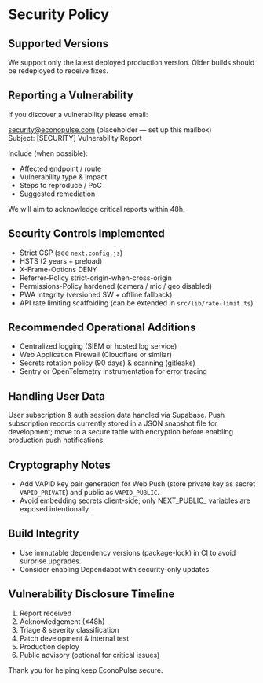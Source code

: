 # Security Policy

## Supported Versions
We support only the latest deployed production version. Older builds should be redeployed to receive fixes.

## Reporting a Vulnerability
If you discover a vulnerability please email:

security@econopulse.com (placeholder — set up this mailbox)  
Subject: [SECURITY] Vulnerability Report

Include (when possible):
- Affected endpoint / route
- Vulnerability type & impact
- Steps to reproduce / PoC
- Suggested remediation

We will aim to acknowledge critical reports within 48h.

## Security Controls Implemented
- Strict CSP (see `next.config.js`)
- HSTS (2 years + preload)
- X-Frame-Options DENY
- Referrer-Policy strict-origin-when-cross-origin
- Permissions-Policy hardened (camera / mic / geo disabled)
- PWA integrity (versioned SW + offline fallback)
- API rate limiting scaffolding (can be extended in `src/lib/rate-limit.ts`)

## Recommended Operational Additions
- Centralized logging (SIEM or hosted log service)
- Web Application Firewall (Cloudflare or similar)
- Secrets rotation policy (90 days) & scanning (gitleaks)
- Sentry or OpenTelemetry instrumentation for error tracing

## Handling User Data
User subscription & auth session data handled via Supabase. Push subscription records currently stored in a JSON snapshot file for development; move to a secure table with encryption before enabling production push notifications.

## Cryptography Notes
- Add VAPID key pair generation for Web Push (store private key as secret `VAPID_PRIVATE`) and public as `VAPID_PUBLIC`.
- Avoid embedding secrets client-side; only NEXT_PUBLIC_ variables are exposed intentionally.

## Build Integrity
- Use immutable dependency versions (package-lock) in CI to avoid surprise upgrades.
- Consider enabling Dependabot with security-only updates.

## Vulnerability Disclosure Timeline
1. Report received
2. Acknowledgement (≤48h)
3. Triage & severity classification
4. Patch development & internal test
5. Production deploy
6. Public advisory (optional for critical issues)

Thank you for helping keep EconoPulse secure.
